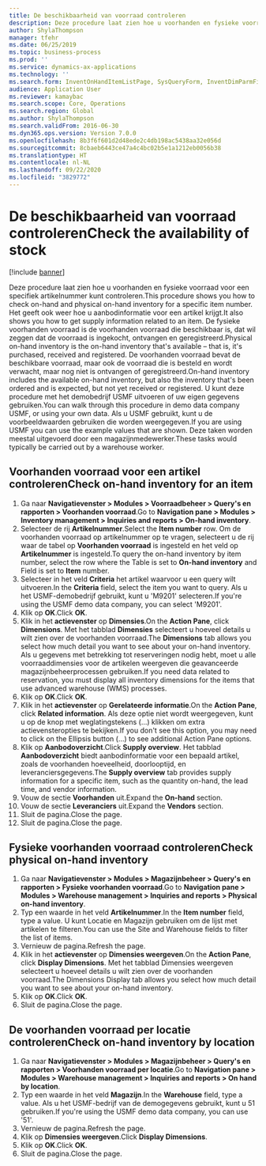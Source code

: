 ```yaml
---
title: De beschikbaarheid van voorraad controleren
description: Deze procedure laat zien hoe u voorhanden en fysieke voorraad voor een specifiek artikelnummer kunt controleren.
author: ShylaThompson
manager: tfehr
ms.date: 06/25/2019
ms.topic: business-process
ms.prod: ''
ms.service: dynamics-ax-applications
ms.technology: ''
ms.search.form: InventOnHandItemListPage, SysQueryForm, InventDimParmFixed, InventSupply, DefaultDashboard, WHSInventPhysicalOnhand, WHSOnHand, InventOnhandItem
audience: Application User
ms.reviewer: kamaybac
ms.search.scope: Core, Operations
ms.search.region: Global
ms.author: ShylaThompson
ms.search.validFrom: 2016-06-30
ms.dyn365.ops.version: Version 7.0.0
ms.openlocfilehash: 8b3f6f601d2d48ede2c4db198ac5438aa32e056d
ms.sourcegitcommit: 8cbaeb6443ce47a4c4bc02b5e1a1212eb0056b38
ms.translationtype: HT
ms.contentlocale: nl-NL
ms.lasthandoff: 09/22/2020
ms.locfileid: "3829772"
---
```

# <a name="check-the-availability-of-stock"></a><span data-ttu-id="ada2f-103">De beschikbaarheid van voorraad controleren</span><span class="sxs-lookup"><span data-stu-id="ada2f-103">Check the availability of stock</span></span>

[!include [banner](../../includes/banner.md)]

<span data-ttu-id="ada2f-104">Deze procedure laat zien hoe u voorhanden en fysieke voorraad voor een specifiek artikelnummer kunt controleren.</span><span class="sxs-lookup"><span data-stu-id="ada2f-104">This procedure shows you how to check on-hand and physical on-hand inventory for a specific item number.</span></span> <span data-ttu-id="ada2f-105">Het geeft ook weer hoe u aanbodinformatie voor een artikel krijgt.</span><span class="sxs-lookup"><span data-stu-id="ada2f-105">It also shows you how to get supply information related to an item.</span></span> <span data-ttu-id="ada2f-106">De fysieke voorhanden voorraad is de voorhanden voorraad die beschikbaar is, dat wil zeggen dat de voorraad is ingekocht, ontvangen en geregistreerd.</span><span class="sxs-lookup"><span data-stu-id="ada2f-106">Physical on-hand inventory is the on-hand inventory that's available – that is, it's purchased, received and registered.</span></span> <span data-ttu-id="ada2f-107">De voorhanden voorraad bevat de beschikbare voorraad, maar ook de voorraad die is besteld en wordt verwacht, maar nog niet is ontvangen of geregistreerd.</span><span class="sxs-lookup"><span data-stu-id="ada2f-107">On-hand inventory includes the available on-hand inventory, but also the inventory that's been ordered and is expected, but not yet received or registered.</span></span> <span data-ttu-id="ada2f-108">U kunt deze procedure met het demobedrijf USMF uitvoeren of uw eigen gegevens gebruiken.</span><span class="sxs-lookup"><span data-stu-id="ada2f-108">You can walk through this procedure in demo data company USMF, or using your own data.</span></span> <span data-ttu-id="ada2f-109">Als u USMF gebruikt, kunt u de voorbeeldwaarden gebruiken die worden weergegeven.</span><span class="sxs-lookup"><span data-stu-id="ada2f-109">If you are using USMF you can use the example values that are shown.</span></span> <span data-ttu-id="ada2f-110">Deze taken worden meestal uitgevoerd door een magazijnmedewerker.</span><span class="sxs-lookup"><span data-stu-id="ada2f-110">These tasks would typically be carried out by a warehouse worker.</span></span>


## <a name="check-on-hand-inventory-for-an-item"></a><span data-ttu-id="ada2f-111">Voorhanden voorraad voor een artikel controleren</span><span class="sxs-lookup"><span data-stu-id="ada2f-111">Check on-hand inventory for an item</span></span>
1. <span data-ttu-id="ada2f-112">Ga naar **Navigatievenster > Modules > Voorraadbeheer > Query's en rapporten > Voorhanden voorraad**.</span><span class="sxs-lookup"><span data-stu-id="ada2f-112">Go to **Navigation pane > Modules > Inventory management > Inquiries and reports > On-hand inventory**.</span></span>
2. <span data-ttu-id="ada2f-113">Selecteer de rij **Artikelnummer**.</span><span class="sxs-lookup"><span data-stu-id="ada2f-113">Select the **Item number** row.</span></span> <span data-ttu-id="ada2f-114">Om de voorhanden voorraad op artikelnummer op te vragen, selecteert u de rij waar de tabel op **Voorhanden voorraad** is ingesteld en het veld op **Artikelnummer** is ingesteld.</span><span class="sxs-lookup"><span data-stu-id="ada2f-114">To query the on-hand inventory by item number, select the row where the Table is set to **On-hand inventory** and Field is set to **Item** number.</span></span>
3. <span data-ttu-id="ada2f-115">Selecteer in het veld **Criteria** het artikel waarvoor u een query wilt uitvoeren.</span><span class="sxs-lookup"><span data-stu-id="ada2f-115">In the **Criteria** field, select the item you want to query.</span></span> <span data-ttu-id="ada2f-116">Als u het USMF-demobedrijf gebruikt, kunt u 'M9201' selecteren.</span><span class="sxs-lookup"><span data-stu-id="ada2f-116">If you're using the USMF demo data company, you can select 'M9201'.</span></span>  
4. <span data-ttu-id="ada2f-117">Klik op **OK**.</span><span class="sxs-lookup"><span data-stu-id="ada2f-117">Click **OK**.</span></span>
5. <span data-ttu-id="ada2f-118">Klik in het **actievenster** op **Dimensies**.</span><span class="sxs-lookup"><span data-stu-id="ada2f-118">On the **Action Pane**, click **Dimensions**.</span></span> <span data-ttu-id="ada2f-119">Met het tabblad **Dimensies** selecteert u hoeveel details u wilt zien over de voorhanden voorraad.</span><span class="sxs-lookup"><span data-stu-id="ada2f-119">The **Dimensions** tab allows you select how much detail you want to see about your on-hand inventory.</span></span> <span data-ttu-id="ada2f-120">Als u gegevens met betrekking tot reserveringen nodig hebt, moet u alle voorraaddimensies voor de artikelen weergeven die geavanceerde magazijnbeheerprocessen gebruiken.</span><span class="sxs-lookup"><span data-stu-id="ada2f-120">If you need data related to reservation, you must display all inventory dimensions for the items that use advanced warehouse (WMS) processes.</span></span>
6. <span data-ttu-id="ada2f-121">Klik op **OK**.</span><span class="sxs-lookup"><span data-stu-id="ada2f-121">Click **OK**.</span></span>
7. <span data-ttu-id="ada2f-122">Klik in het **actievenster** op **Gerelateerde informatie**.</span><span class="sxs-lookup"><span data-stu-id="ada2f-122">On the **Action Pane**, click **Related information**.</span></span> <span data-ttu-id="ada2f-123">Als deze optie niet wordt weergegeven, kunt u op de knop met weglatingstekens (...) klikken om extra actievensteropties te bekijken.</span><span class="sxs-lookup"><span data-stu-id="ada2f-123">If you don't see this option, you may need to click on the Ellipsis button (…) to see additional Action Pane options.</span></span>
8. <span data-ttu-id="ada2f-124">Klik op **Aanbodoverzicht**.</span><span class="sxs-lookup"><span data-stu-id="ada2f-124">Click **Supply overview**.</span></span> <span data-ttu-id="ada2f-125">Het tabblad **Aanbodoverzicht** biedt aanbodinformatie voor een bepaald artikel, zoals de voorhanden hoeveelheid, doorlooptijd, en leveranciersgegevens.</span><span class="sxs-lookup"><span data-stu-id="ada2f-125">The **Supply overview** tab provides supply information for a specific item, such as the quantity on-hand, the lead time, and vendor information.</span></span>  
9. <span data-ttu-id="ada2f-126">Vouw de sectie **Voorhanden** uit.</span><span class="sxs-lookup"><span data-stu-id="ada2f-126">Expand the **On-hand** section.</span></span>
10. <span data-ttu-id="ada2f-127">Vouw de sectie **Leveranciers** uit.</span><span class="sxs-lookup"><span data-stu-id="ada2f-127">Expand the **Vendors** section.</span></span>
11. <span data-ttu-id="ada2f-128">Sluit de pagina.</span><span class="sxs-lookup"><span data-stu-id="ada2f-128">Close the page.</span></span>
12. <span data-ttu-id="ada2f-129">Sluit de pagina.</span><span class="sxs-lookup"><span data-stu-id="ada2f-129">Close the page.</span></span>

## <a name="check-physical-on-hand-inventory"></a><span data-ttu-id="ada2f-130">Fysieke voorhanden voorraad controleren</span><span class="sxs-lookup"><span data-stu-id="ada2f-130">Check physical on-hand inventory</span></span>
1. <span data-ttu-id="ada2f-131">Ga naar **Navigatievenster > Modules > Magazijnbeheer > Query's en rapporten > Fysieke voorhanden voorraad**.</span><span class="sxs-lookup"><span data-stu-id="ada2f-131">Go to **Navigation pane > Modules > Warehouse management > Inquiries and reports > Physical on-hand inventory**.</span></span>
2. <span data-ttu-id="ada2f-132">Typ een waarde in het veld **Artikelnummer**.</span><span class="sxs-lookup"><span data-stu-id="ada2f-132">In the **Item number** field, type a value.</span></span> <span data-ttu-id="ada2f-133">U kunt Locatie en Magazijn gebruiken om de lijst met artikelen te filteren.</span><span class="sxs-lookup"><span data-stu-id="ada2f-133">You can use the Site and Warehouse fields to filter the list of items.</span></span> 
3. <span data-ttu-id="ada2f-134">Vernieuw de pagina.</span><span class="sxs-lookup"><span data-stu-id="ada2f-134">Refresh the page.</span></span>
4. <span data-ttu-id="ada2f-135">Klik in het **actievenster** op **Dimensies weergeven**.</span><span class="sxs-lookup"><span data-stu-id="ada2f-135">On the **Action Pane**, click **Display Dimensions**.</span></span> <span data-ttu-id="ada2f-136">Met het tabblad Dimensies weergeven selecteert u hoeveel details u wilt zien over de voorhanden voorraad.</span><span class="sxs-lookup"><span data-stu-id="ada2f-136">The Dimensions Display tab allows you select how much detail you want to see about your on-hand inventory.</span></span>
5. <span data-ttu-id="ada2f-137">Klik op **OK**.</span><span class="sxs-lookup"><span data-stu-id="ada2f-137">Click **OK**.</span></span>
6. <span data-ttu-id="ada2f-138">Sluit de pagina.</span><span class="sxs-lookup"><span data-stu-id="ada2f-138">Close the page.</span></span>

## <a name="check-on-hand-inventory-by-location"></a><span data-ttu-id="ada2f-139">De voorhanden voorraad per locatie controleren</span><span class="sxs-lookup"><span data-stu-id="ada2f-139">Check on-hand inventory by location</span></span>
1. <span data-ttu-id="ada2f-140">Ga naar **Navigatievenster > Modules > Magazijnbeheer > Query's en rapporten > Voorhanden voorraad per locatie**.</span><span class="sxs-lookup"><span data-stu-id="ada2f-140">Go to **Navigation pane > Modules > Warehouse management > Inquiries and reports > On hand by location**.</span></span>
2. <span data-ttu-id="ada2f-141">Typ een waarde in het veld **Magazijn**.</span><span class="sxs-lookup"><span data-stu-id="ada2f-141">In the **Warehouse** field, type a value.</span></span> <span data-ttu-id="ada2f-142">Als u het USMF-bedrijf van de demogegevens gebruikt, kunt u 51 gebruiken.</span><span class="sxs-lookup"><span data-stu-id="ada2f-142">If you're using the USMF demo data company, you can use '51'.</span></span>  
3. <span data-ttu-id="ada2f-143">Vernieuw de pagina.</span><span class="sxs-lookup"><span data-stu-id="ada2f-143">Refresh the page.</span></span>
4. <span data-ttu-id="ada2f-144">Klik op **Dimensies weergeven**.</span><span class="sxs-lookup"><span data-stu-id="ada2f-144">Click **Display Dimensions**.</span></span>
5. <span data-ttu-id="ada2f-145">Klik op **OK**.</span><span class="sxs-lookup"><span data-stu-id="ada2f-145">Click **OK**.</span></span>
6. <span data-ttu-id="ada2f-146">Sluit de pagina.</span><span class="sxs-lookup"><span data-stu-id="ada2f-146">Close the page.</span></span>

